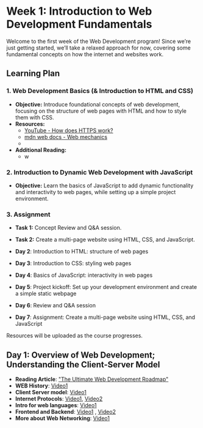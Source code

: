 # Week 1: Introduction to Web Development Fundamentals

Welcome to the first week of the Web Development program! Since we’re just getting started, we’ll take a relaxed approach for now, covering some fundamental concepts on how the internet and websites work.

## Learning Plan

### 1. Web Development Basics (& Introduction to HTML and CSS)

- **Objective:** Introduce foundational concepts of web development, focusing on the structure of web pages with HTML and how to style them with CSS.
- **Resources:**
  - [YouTube - How does HTTPS work?](https://www.youtube.com/watch?v=j9QmMEWmcfo)
  - [mdn web docs - Web mechanics](https://developer.mozilla.org/en-US/docs/Learn/Common_questions/Web_mechanics)
  - 
- **Additional Reading:**
  - w

### 2. Introduction to Dynamic Web Development with JavaScript

- **Objective:** Learn the basics of JavaScript to add dynamic functionality and interactivity to web pages, while setting up a simple project environment.

### 3. Assignment

- **Task 1:** Concept Review and Q&A session.
- **Task 2:** Create a multi-page website using HTML, CSS, and JavaScript.




- **Day 2**: Introduction to HTML: structure of web pages
- **Day 3**: Introduction to CSS: styling web pages
- **Day 4**: Basics of JavaScript: interactivity in web pages
- **Day 5**: Project kickoff: Set up your development environment and create a simple static webpage
- **Day 6**: Review and Q&A session
- **Day 7**: Assignment: Create a multi-page website using HTML, CSS, and JavaScript


Resources will be uploaded as the course progresses.

## Day 1: Overview of Web Development; Understanding the Client-Server Model

- **Reading Article**: ["The Ultimate Web Development Roadmap"](https://www.browserstack.com/guide/web-development-roadmap)
- **WEB History**: [Video1](https://youtu.be/wlYjSThvtew?si=zBpjKf2WwSZ9ZsvA)
- **Client Server model**: [Video1](https://youtu.be/L5BlpPU_muY?si=xOWBUEOaXY5V17AV)
- **Internet Protocols**: [Video1](https://youtu.be/3NDhETVfrp0?si=nb_owwLTxb1YuhTD), [Video2](https://youtu.be/P6SZLcGE4us?si=DzW5ooxpABO8LE2z)
- **Intro for web languages**: [Video1](https://youtu.be/5YDVJaItmaY?si=YrJ2RDYVtb8fFEF0)
- **Frontend and Backend**: [Video1](https://youtu.be/WG5ikvJ2TKA?si=xyraeDVVauTw4wg7) , [Video2](https://youtu.be/XBu54nfzxAQ?si=JsfA9hXfNyHAMpGd)
- **More about Web Networking**: [Video1](https://youtu.be/2JYT5f2isg4?si=fbQDGIJF_bIyXuGs)
